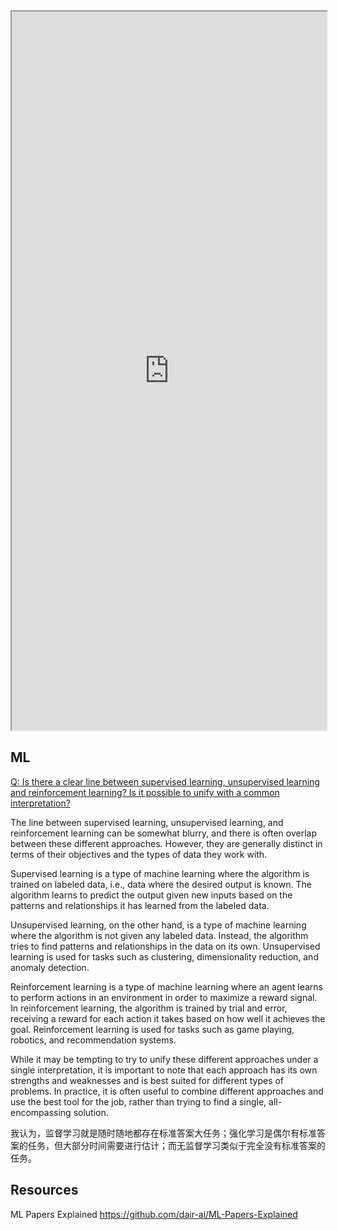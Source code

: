 <iframe 
	height = 1150 
	width = 100% 
	padding = 0 0 
	margins = 0 0
	src="https://en.wikipedia.org/wiki/Machine_learning">
</iframe>

## ML

<u>Q: Is there a clear line between supervised learning, unsupervised learning and reinforcement learning? Is it possible to unify with a common interpretation?</u>

The line between supervised learning, unsupervised learning, and reinforcement learning can be somewhat blurry, and there is often overlap between these different approaches. However, they are generally distinct in terms of their objectives and the types of data they work with.

Supervised learning is a type of machine learning where the algorithm is trained on labeled data, i.e., data where the desired output is known. The algorithm learns to predict the output given new inputs based on the patterns and relationships it has learned from the labeled data.

Unsupervised learning, on the other hand, is a type of machine learning where the algorithm is not given any labeled data. Instead, the algorithm tries to find patterns and relationships in the data on its own. Unsupervised learning is used for tasks such as clustering, dimensionality reduction, and anomaly detection.

Reinforcement learning is a type of machine learning where an agent learns to perform actions in an environment in order to maximize a reward signal. In reinforcement learning, the algorithm is trained by trial and error, receiving a reward for each action it takes based on how well it achieves the goal. Reinforcement learning is used for tasks such as game playing, robotics, and recommendation systems.

While it may be tempting to try to unify these different approaches under a single interpretation, it is important to note that each approach has its own strengths and weaknesses and is best suited for different types of problems. In practice, it is often useful to combine different approaches and use the best tool for the job, rather than trying to find a single, all-encompassing solution.

我认为，监督学习就是随时随地都存在标准答案大任务；强化学习是偶尔有标准答案的任务，但大部分时间需要进行估计；而无监督学习类似于完全没有标准答案的任务。

## Resources

ML Papers Explained
https://github.com/dair-ai/ML-Papers-Explained